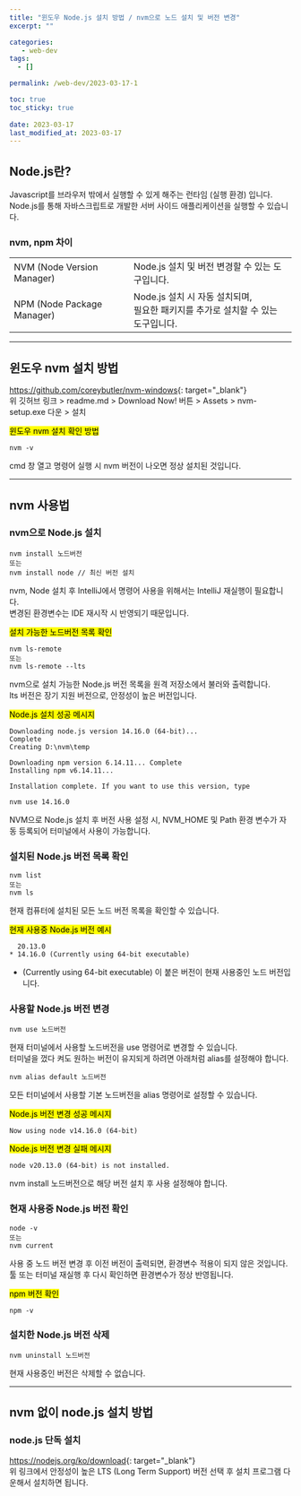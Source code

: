 ```yaml
---
title: "윈도우 Node.js 설치 방법 / nvm으로 노드 설치 및 버전 변경"
excerpt: ""

categories:
   - web-dev
tags:
  - []

permalink: /web-dev/2023-03-17-1

toc: true
toc_sticky: true
 
date: 2023-03-17
last_modified_at: 2023-03-17
---
```


## Node.js란?
Javascript를 브라우저 밖에서 실행할 수 있게 해주는 런타임 (실행 환경) 입니다.  
Node.js를 통해 자바스크립트로 개발한 서버 사이드 애플리케이션을 실행할 수 있습니다.

### nvm, npm 차이
<table>
  <tbody>
    <tr>
      <td>NVM (Node Version Manager)</td>
      <td>Node.js 설치 및 버전 변경할 수 있는 도구입니다.</td>
    </tr>
    <tr>
      <td>NPM (Node Package Manager)</td>
      <td>
        Node.js 설치 시 자동 설치되며,<br>
        필요한 패키지를 추가로 설치할 수 있는 도구입니다.
      </td>
    </tr>
  </tbody>
</table>

---

## 윈도우 nvm 설치 방법

<https://github.com/coreybutler/nvm-windows>{: target="_blank"}  
위 깃허브 링크 > readme.md > Download Now! 버튼 > Assets > nvm-setup.exe 다운 > 설치

<mark>윈도우 nvm 설치 확인 방법</mark>  
```
nvm -v
```
cmd 창 열고 명령어 실행 시 nvm 버전이 나오면 정상 설치된 것입니다.

---

## nvm 사용법

### nvm으로 Node.js 설치
```
nvm install 노드버전
또는
nvm install node // 최신 버전 설치
```
nvm, Node 설치 후 IntelliJ에서 명령어 사용을 위해서는 IntelliJ 재실행이 필요합니다.  
변경된 환경변수는 IDE 재시작 시 반영되기 때문입니다.

<mark>설치 가능한 노드버전 목록 확인</mark>
```
nvm ls-remote
또는
nvm ls-remote --lts
```
nvm으로 설치 가능한 Node.js 버전 목록을 원격 저장소에서 불러와 출력합니다.  
lts 버전은 장기 지원 버전으로, 안정성이 높은 버전입니다.

<mark>Node.js 설치 성공 메시지</mark>
```
Downloading node.js version 14.16.0 (64-bit)...
Complete
Creating D:\nvm\temp

Downloading npm version 6.14.11... Complete
Installing npm v6.14.11...

Installation complete. If you want to use this version, type

nvm use 14.16.0
```
NVM으로 Node.js 설치 후 버전 사용 설정 시,
NVM_HOME 및 Path 환경 변수가 자동 등록되어 터미널에서 사용이 가능합니다.

### 설치된 Node.js 버전 목록 확인
```
nvm list
또는
nvm ls
```
현재 컴퓨터에 설치된 모든 노드 버전 목록을 확인할 수 있습니다.

<mark>현재 사용중 Node.js 버전 예시</mark>
```
  20.13.0
* 14.16.0 (Currently using 64-bit executable)
```
* (Currently using 64-bit executable) 이 붙은 버전이 현재 사용중인 노드 버전입니다.

### 사용할 Node.js 버전 변경
```
nvm use 노드버전
```
현재 터미널에서 사용할 노드버전을 use 명령어로 변경할 수 있습니다.  
터미널을 껐다 켜도 원하는 버전이 유지되게 하려면 아래처럼 alias를 설정해야 합니다.
```
nvm alias default 노드버전
```
모든 터미널에서 사용할 기본 노드버전을 alias 명령어로 설정할 수 있습니다.

<mark>Node.js 버전 변경 성공 메시지</mark>
```
Now using node v14.16.0 (64-bit)
```

<mark>Node.js 버전 변경 실패 메시지</mark>
```
node v20.13.0 (64-bit) is not installed.
```
nvm install 노드버전으로 해당 버전 설치 후 사용 설정해야 합니다.

### 현재 사용중 Node.js 버전 확인
```
node -v
또는
nvm current
```
사용 중 노드 버전 변경 후 이전 버전이 출력되면, 환경변수 적용이 되지 않은 것입니다.  
툴 또는 터미널 재실행 후 다시 확인하면 환경변수가 정상 반영됩니다.


<mark>npm 버전 확인</mark>
```
npm -v
```

### 설치한 Node.js 버전 삭제
```
nvm uninstall 노드버전
```
현재 사용중인 버전은 삭제할 수 없습니다.

---

## nvm 없이 node.js 설치 방법

### node.js 단독 설치
<https://nodejs.org/ko/download>{: target="_blank"}  
위 링크에서 안정성이 높은 LTS (Long Term Support) 버전 선택 후 설치 프로그램 다운해서 설치하면 됩니다.
